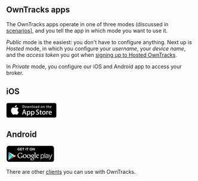 ## OwnTracks apps

The OwnTracks apps operate in one of three modes (discussed in [scenarios](scenarios.md)], and you tell the app in which mode you want to use it.

_Public_ mode is the easiest: you don't have to configure anything. Next up is _Hosted_ mode, in which you configure your _username_, your _device name_, and the _access token_ you got when [signing up to Hosted OwnTracks](../features/hosted.md).

In _Private_ mode, you configure our iOS and Android app to access your broker.

##  iOS

[![AppStore](images/appstore.png)](https://itunes.apple.com/us/app/mqttitude/id692424691?mt=8)

##  Android

[![PlayStore](images/playstore.png)](https://play.google.com/store/apps/details?id=org.owntracks.android)

There are other [clients](clients.md) you can use with OwnTracks.
